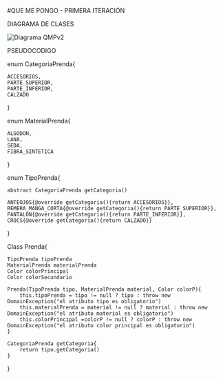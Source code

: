 #QUE ME PONGO - PRIMERA ITERACIÓN

DIAGRAMA DE CLASES

![Diagrama QMPv2](https://user-images.githubusercontent.com/69949020/163748407-b26f4807-4191-40bf-a1ba-6d60de77b313.png)


PSEUDOCODIGO

enum CategoriaPrenda{

    ACCESORIOS,
    PARTE_SUPERIOR,
    PARTE_INFERIOR,
    CALZADO
}

enum MaterialPrenda{

    ALGODON,
    LANA,
    SEDA,
    FIBRA_SINTETICA
}

enum TipoPrenda{

    abstract CategoriaPrenda getCategoria()

    ANTEOJOS{@override getCategoria(){return ACCESORIOS}},
    REMERA_MANGA_CORTA{@override getCategoria(){return PARTE_SUPERIOR}},
    PANTALON{@override getCategoria(){return PARTE_INFERIOR}},
    CROCS{@override getCategoria(){return CALZADO}}
}


Class Prenda{

    TipoPrenda tipoPrenda
    MaterialPrenda materialPrenda
    Color colorPrincipal
    Color colorSecundario

    Prenda(TipoPrenda tipo, MaterialPrenda material, Color colorP){
        this.tipoPrenda = tipo != null ? tipo : throw new DomainException("el atributo tipo es obligatorio")
        this.materialPrenda = material != null ? material : throw new DomainException("el atributo material es obligatorio")
        this.colorPrincipal =colorP != null ? colorP : throw new DomainException("el atributo color principal es obligatorio")
    }

    CategoriaPrenda getCategoria{
        return tipo.getCategoria()
    }
    
    
}